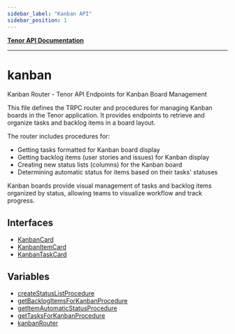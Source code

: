 ```yaml
---
sidebar_label: "Kanban API"
sidebar_position: 1
---
```


[**Tenor API Documentation**](../README.md)

***

# kanban

Kanban Router - Tenor API Endpoints for Kanban Board Management

This file defines the TRPC router and procedures for managing Kanban boards in the Tenor application.
It provides endpoints to retrieve and organize tasks and backlog items in a board layout.

The router includes procedures for:
- Getting tasks formatted for Kanban board display
- Getting backlog items (user stories and issues) for Kanban display
- Creating new status lists (columns) for the Kanban board
- Determining automatic status for items based on their tasks' statuses

Kanban boards provide visual management of tasks and backlog items organized by status,
allowing teams to visualize workflow and track progress.

## Interfaces

- [KanbanCard](interfaces/KanbanCard.md)
- [KanbanItemCard](interfaces/KanbanItemCard.md)
- [KanbanTaskCard](interfaces/KanbanTaskCard.md)

## Variables

- [createStatusListProcedure](variables/createStatusListProcedure.md)
- [getBacklogItemsForKanbanProcedure](variables/getBacklogItemsForKanbanProcedure.md)
- [getItemAutomaticStatusProcedure](variables/getItemAutomaticStatusProcedure.md)
- [getTasksForKanbanProcedure](variables/getTasksForKanbanProcedure.md)
- [kanbanRouter](variables/kanbanRouter.md)
